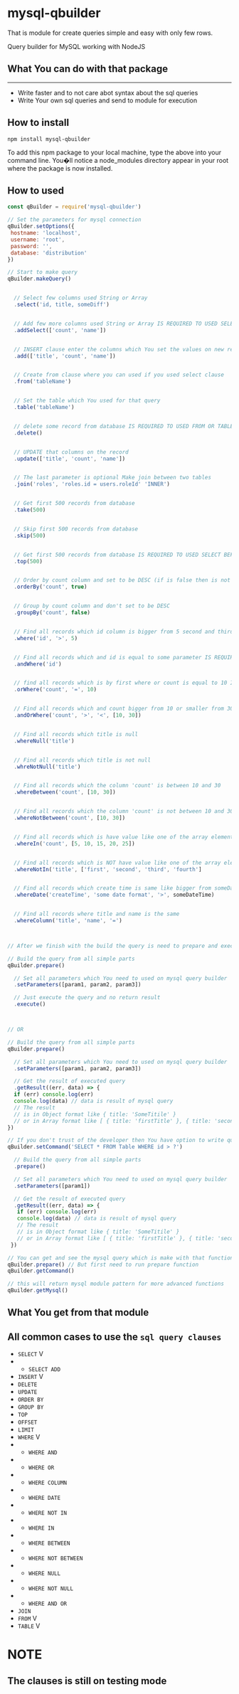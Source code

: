 # mysql-qbuilder

That is module for create queries simple and easy with only few rows.

Query builder for MySQL working with NodeJS

## What You can do with that package
---
* Write faster and to not care abot syntax about the sql queries
* Write Your own sql queries and send to module for execution

## How to install
```
npm install mysql-qbuilder
```
To add this npm package to your local machine, type the above into your command line. You�ll notice a node_modules directory appear in your root where the package is now installed.

## How to used
```JavaScript
const qBuilder = require('mysql-qbuilder')
```

```JavaScript
// Set the parameters for mysql connection
qBuilder.setOptions({
 hostname: 'localhost',
 username: 'root',
 password: '',
 database: 'distribution'
})
```

```JavaScript
// Start to make query
qBuilder.makeQuery()


  // Select few columns used String or Array
  .select('id, title, someDiff')


  // Add few more columns used String or Array IS REQUIRED TO USED SELECT BEFORE USED ADDSELECT
  .addSelect(['count', 'name'])


  // INSERT clause enter the columns which You set the values on new record
  .add(['title', 'count', 'name'])


  // Create from clause where you can used if you used select clause
  .from('tableName')


  // Set the table which You used for that query
  .table('tableName')


  // delete some record from database IS REQUIRED TO USED FROM OR TABLE BEFORE USED DELETE
  .delete()


  // UPDATE that columns on the record
  .update(['title', 'count', 'name'])


  // The last parameter is optional Make join between two tables
  .join('roles', 'roles.id = users.roleId' 'INNER')


  // Get first 500 records from database
  .take(500)


  // Skip first 500 records from database
  .skip(500)


  // Get first 500 records from database IS REQUIRED TO USED SELECT BEFORE USED TOP
  .top(500)


  // Order by count column and set to be DESC (if is false then is not used DESC)
  .orderBy('count', true)


  // Group by count column and don't set to be DESC
  .groupBy('count', false)


  // Find all records which id column is bigger from 5 second and third parameters are optional
  .where('id', '>', 5)


  // Find all records which and id is equal to some parameter IS REQUIRED TO USED WHERE BEFORE USED ANDWHERE
  .andWhere('id')


  // find all records which is by first where or count is equal to 10 IS REQUIRED TO USED WHERE BEFORE USED ANDWHERE
  .orWhere('count', '=', 10)


  // Find all records which and count bigger from 10 or smaller from 30
  .andOrWhere('count', '>', '<', [10, 30])


  // Find all records which title is null
  .whereNull('title')


  // Find all records which title is not null
  .whreNotNull('title')


  // Find all records which the column 'count' is between 10 and 30
  .whereBetween('count', [10, 30])


  // Find all records which the column 'count' is not between 10 and 30
  .whereNotBetween('count', [10, 30])


  // Find all records which is have value like one of the array elements
  .whereIn('count', [5, 10, 15, 20, 25])


  // Find all records which is NOT have value like one of the array elements
  .whereNotIn('title', ['first', 'second', 'third', 'fourth']


  // Find all records which create time is same like bigger from someDateTime
  .whereDate('createTime', 'some date format', '>', someDateTime)


  // Find all records where title and name is the same
  .whereColumn('title', 'name', '=')



// After we finish with the build the query is need to prepare and execute

// Build the query from all simple parts
qBuilder.prepare()

  // Set all parameters which You need to used on mysql query builder
  .setParameters([param1, param2, param3])

  // Just execute the query and no return result
  .execute()



// OR

// Build the query from all simple parts
qBuilder.prepare()

  // Set all parameters which You need to used on mysql query builder
  .setParameters([param1, param2, param3])

  // Get the result of executed query
  .getResult((err, data) => {
  if (err) console.log(err)
  console.log(data) // data is result of mysql query
  // The result
  // is in Object format like { title: 'SomeTitile' }
  // or in Array format like [ { title: 'firstTitle' }, { title: 'secondTitle' } ]
})
```

```JavaScript
// If you don't trust of the developer then You have option to write query yourself like
qBuilder.setCommand('SELECT * FROM Table WHERE id > ?')

  // Build the query from all simple parts
  .prepare()

  // Set all parameters which You need to used on mysql query builder
  .setParameters([param1])

  // Get the result of executed query
  .getResult((err, data) => {
   if (err) console.log(err)
   console.log(data) // data is result of mysql query
   // The result
   // is in Object format like { title: 'SomeTitile' }
   // or in Array format like [ { title: 'firstTitle' }, { title: 'secondTitle' } ]
 })
```

```JavaScript
// You can get and see the mysql query which is make with that function
qBuilder.prepare() // But first need to run prepare function
qBuilder.getCommand()
```

```JavaScript
// this will return mysql module pattern for more advanced functions
qBuilder.getMysql()
```

## What You get from that module
All common cases to use the `sql query clauses`
---
* `SELECT` V
* * `SELECT ADD`
* `INSERT` V
* `DELETE`
* `UPDATE`
* `ORDER BY`
* `GROUP BY`
* `TOP`
* `OFFSET`
* `LIMIT`
* `WHERE` V
* * `WHERE AND`
* * `WHERE OR`
* * `WHERE COLUMN`
* * `WHERE DATE`
* * `WHERE NOT IN`
* * `WHERE IN`
* * `WHERE BETWEEN`
* * `WHERE NOT BETWEEN`
* * `WHERE NULL`
* * `WHERE NOT NULL`
* * `WHERE AND OR`
* `JOIN`
* `FROM` V
* `TABLE` V

# NOTE
## The clauses is still on testing mode
